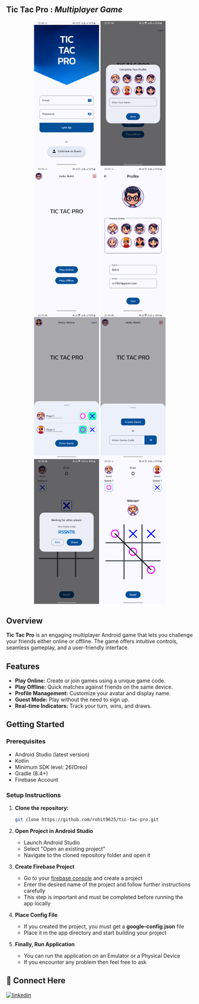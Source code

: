 ## Tic Tac Pro : *Multiplayer Game*

<p align="center">
  <img src="./screenshots/login_screen.png" width="175px"">
  <img src="./screenshots/complete_profile.png" width="175px"">
  <img src="./screenshots/home_screen.png" width="175px"">
  <img src="./screenshots/profile_screen.png" width="175px"">
  <img src="./screenshots/play_offline_game.png" width="175px"">
  <img src="./screenshots/play_online_game.png" width="175px"">
  <img src="./screenshots/share_game_code.png" width="175px"">
  <img src="./screenshots/game_screen.png" width="175px">
</p>

## Overview
**Tic Tac Pro** is an engaging multiplayer Android game that lets you challenge your friends either online or offline. The game offers intuitive controls, seamless gameplay, and a user-friendly interface.

## Features
- **Play Online:** Create or join games using a unique game code.
- **Play Offline:** Quick matches against friends on the same device.
- **Profile Management:** Customize your avatar and display name.
- **Guest Mode:** Play without the need to sign up.
- **Real-time Indicators:** Track your turn, wins, and draws.

## Getting Started

### Prerequisites
- Android Studio (latest version)
- Kotlin
- Minimum SDK level: 26(Oreo)
- Gradle (8.4+)
- Firebase Account

### Setup Instructions

1. **Clone the repository:**
   ```bash
   git clone https://github.com/rohit9625/tic-tac-pro.git
   
2. **Open Project in Android Studio**
   - Launch Android Studio
   - Select "Open an existing project"
   - Navigate to the cloned repository folder and open it
     
3. **Create Firebase Project**
   - Go to your [firebase console](https://console.firebase.google.com) and create a project
   - Enter the desired name of the project and follow further instructions carefully
   - This step is important and must be completed before running the app locally
    
4. **Place Config File**
   - If you created the project, you must get a **google-config.json** file
   - Place it in the app directory and start building your project

5. **Finally, Run Application**
   - You can run the application on an Emulator or a Physical Device
   - If you encounter any problem then feel free to ask

## 🔗 Connect Here
[![linkedin](https://img.shields.io/badge/linkedin-0A66C2?style=for-the-badge&logo=linkedin&logoColor=white)](https://www.linkedin.com/in/rohit0111/)
